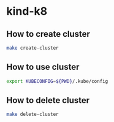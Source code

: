 # kind-k8

## How to create cluster

```bash
make create-cluster
```

## How to use cluster
```bash
export KUBECONFIG=${PWD}/.kube/config
```


## How to delete cluster

```bash
make delete-cluster
```

